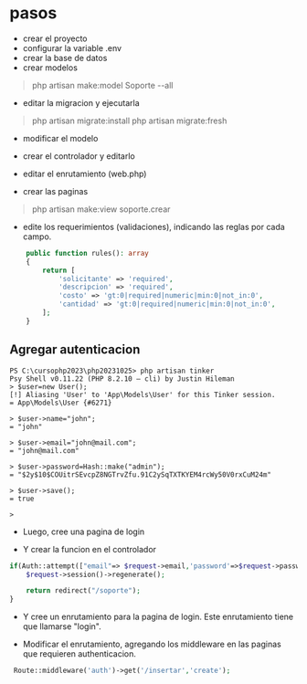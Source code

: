 # pasos

* crear el proyecto
* configurar la variable .env
* crear la base de datos
* crear modelos

> php artisan make:model Soporte --all

* editar la migracion y ejecutarla

> php artisan migrate:install
> php artisan migrate:fresh

* modificar el modelo

* crear el controlador y editarlo

* editar el enrutamiento (web.php)

* crear las paginas

> php artisan make:view soporte.crear

* edite los requerimientos (validaciones), indicando las reglas por cada campo.

```php
    public function rules(): array
    {
        return [
            'solicitante' => 'required',
            'descripcion' => 'required',
            'costo' => 'gt:0|required|numeric|min:0|not_in:0',
            'cantidad' => 'gt:0|required|numeric|min:0|not_in:0',
        ];
    }
```

## Agregar autenticacion

```shell
PS C:\cursophp2023\php20231025> php artisan tinker
Psy Shell v0.11.22 (PHP 8.2.10 — cli) by Justin Hileman
> $user=new User();
[!] Aliasing 'User' to 'App\Models\User' for this Tinker session.
= App\Models\User {#6271}

> $user->name="john";
= "john"

> $user->email="john@mail.com";
= "john@mail.com"

> $user->password=Hash::make("admin");
= "$2y$10$COUitrSEvcpZ8NGTrvZfu.91C2ySqTXTKYEM4rcWy50V0rxCuM24m"

> $user->save();
= true

>
```

* Luego, cree una pagina de login

* Y crear la funcion en el controlador

```php
if(Auth::attempt(["email"=> $request->email,'password'=>$request->password])) {
    $request->session()->regenerate();

    return redirect("/soporte");
}
```

* Y cree un enrutamiento para la pagina de login. Este enrutamiento tiene que llamarse "login".

* Modificar el enrutamiento, agregando los middleware en las paginas que requieren authenticacion.

```php
 Route::middleware('auth')->get('/insertar','create');  
```

